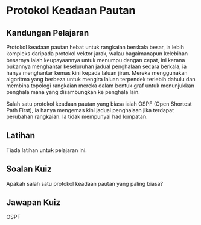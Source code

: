 # Protokol Keadaan Pautan

## Kandungan Pelajaran

Protokol keadaan pautan hebat untuk rangkaian berskala besar, ia lebih kompleks daripada protokol vektor jarak, walau bagaimanapun kelebihan besarnya ialah keupayaannya untuk menumpu dengan cepat, ini kerana bukannya menghantar keseluruhan jadual penghalaan secara berkala, ia hanya menghantar kemas kini kepada laluan jiran. Mereka menggunakan algoritma yang berbeza untuk mengira laluan terpendek terlebih dahulu dan membina topologi rangkaian mereka dalam bentuk graf untuk menunjukkan penghala mana yang disambungkan ke penghala lain.

Salah satu protokol keadaan pautan yang biasa ialah OSPF (Open Shortest Path First), ia hanya mengemas kini jadual penghalaan jika terdapat perubahan rangkaian. Ia tidak mempunyai had lompatan.

## Latihan

Tiada latihan untuk pelajaran ini.

## Soalan Kuiz

Apakah salah satu protokol keadaan pautan yang paling biasa?

## Jawapan Kuiz

OSPF